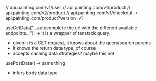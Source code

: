 // api.painting.com/v1/user
// api.painting.com/v1/product
// api.painting.com/v2/product
// api.painting.com/v1/checkout -> api.painting.com/product?version=v1

useGetData("...autocomplete the url with the different available endpoints...");
-> it is a wrapper of tanstack query:

- given it is a GET request, it knows about the query/search params
- it knows the return data type, of course
- accepts caching data strategies? maybe this not

usePostData()
-> same thing

- infers body data type

